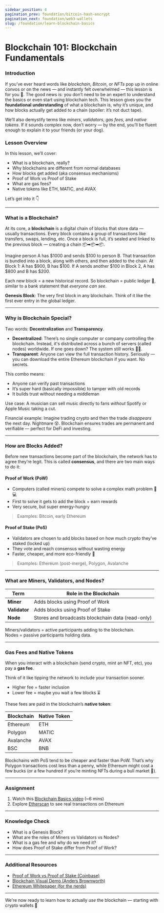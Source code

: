 ```yaml
---
sidebar_position: 4
pagination_prev: foundation/bitcoin-hash-encrypt
pagination_next: foundation/web3-wallets
slug: /foundation/learn-blockchain-basics
---
```

<!-- 
File: 4-learn-blockchain-basics.md
Description: Covers blockchain fundamentals, consensus mechanisms, and gas fees.
-->

# Blockchain 101: Blockchain Fundamentals

### Introduction

If you’ve ever heard words like *blockchain*, *Bitcoin*, or *NFTs* pop up in online convos or on the news — and instantly felt overwhelmed — this lesson is for you 🫵. The good news is: you don’t need to be an expert to understand the basics or even start using blockchain tech. This lesson gives you the **foundational understanding** of what a blockchain is, why it’s unique, and how blocks actually get added to a chain (spoiler: it’s not duct tape).

We’ll also demystify terms like *miners*, *validators*, *gas fees*, and *native tokens*. If it sounds complex now, don’t worry — by the end, you’ll be fluent enough to explain it to your friends (or your dog).

### Lesson Overview

In this lesson, we’ll cover:

- What is a blockchain, really?
- Why blockchains are different from normal databases
- How blocks get added (aka consensus mechanisms)
- Proof of Work vs Proof of Stake
- What are gas fees?
- Native tokens like ETH, MATIC, and AVAX

Let’s get into it 👇

---

### What is a Blockchain?

At its core, a **blockchain** is a digital chain of blocks that store data — usually transactions. Every block contains a group of transactions like transfers, swaps, lending, etc. Once a block is full, it’s sealed and linked to the previous block — creating a chain 📦➡📦➡📦.

Imagine person A has $1000 and sends $100 to person B. That transaction is bundled into a block, along with others, and then added to the chain. At Block 1: A has $900, B has $100. If A sends another $100 in Block 2, A has $800 and B has $200.

Each new block = a new historical record. So blockchain = public ledger 📜, similar to a bank statement that *everyone can see*.

**Genesis Block**: The very first block in any blockchain. Think of it like the first ever entry in the global ledger.

---

### Why is Blockchain Special?

Two words: **Decentralization** and **Transparency**.

- **Decentralized**: There’s no single computer or company controlling the blockchain. Instead, it's distributed across a bunch of servers (called nodes) worldwide. If one goes down? The system still works 🧠🌐.
- **Transparent**: Anyone can view the full transaction history. Seriously — you can download the entire Ethereum blockchain if you want. No secrets.

This combo means:
- Anyone can verify past transactions
- It’s super hard (basically impossible) to tamper with old records
- It builds trust without needing a middleman

Use case: A musician can sell music directly to fans *without* Spotify or Apple Music taking a cut.

Financial example: Imagine trading crypto and then the trade *disappears* the next day. Nightmare 😵. Blockchain ensures trades are permanent and verifiable — perfect for DeFi and investing.

---

### How are Blocks Added?

Before new transactions become part of the blockchain, the network has to agree they’re legit. This is called **consensus**, and there are two main ways to do it:

#### Proof of Work (PoW)

- Computers (called miners) compete to solve a complex math problem 🧠💻
- First to solve it gets to add the block + earn rewards
- Very secure, but super energy-hungry

> Examples: Bitcoin, early Ethereum

#### Proof of Stake (PoS)

- Validators are chosen to add blocks based on how much crypto they’ve staked (locked up)
- They vote and reach consensus without wasting energy
- Faster, cheaper, and more eco-friendly 🌱

> Examples: Ethereum (post-merge), Polygon, Avalanche

---

### What are Miners, Validators, and Nodes?

| Term       | Role in the Blockchain             |
|------------|------------------------------------|
| **Miner**  | Adds blocks using Proof of Work    |
| **Validator** | Adds blocks using Proof of Stake  |
| **Node**   | Stores and broadcasts blockchain data (read-only) |

Miners/validators = active participants adding to the blockchain.  
Nodes = passive participants holding data.

---

### Gas Fees and Native Tokens

When you interact with a blockchain (send crypto, mint an NFT, etc), you pay a **gas fee**.

Think of it like tipping the network to include your transaction sooner.

- Higher fee = faster inclusion
- Lower fee = maybe you wait a few blocks ⏳

These fees are paid in the blockchain’s **native token**:

| Blockchain | Native Token |
|------------|--------------|
| Ethereum   | ETH          |
| Polygon    | MATIC        |
| Avalanche  | AVAX         |
| BSC        | BNB          |

Blockchains with PoS tend to be cheaper and faster than PoW. That’s why Polygon transactions cost less than a penny, while Ethereum might cost a few bucks (or a few hundred if you’re minting NFTs during a bull market 😬).

---

### Assignment

<div class="lesson-content__panel" markdown="1">

1. Watch this [Blockchain Basics video](https://www.youtube.com/watch?v=SSo_EIwHSd4) (~6 mins)  
2. Explore [Etherscan](https://etherscan.io/) to see real transactions on Ethereum

</div>

---

### Knowledge Check

- What is a Genesis Block?
- What are the roles of Miners vs Validators vs Nodes?
- What is a gas fee and why do we need it?
- How does Proof of Stake differ from Proof of Work?

---

### Additional Resources

- [Proof of Work vs Proof of Stake (Coinbase)](https://www.coinbase.com/learn/crypto-basics/what-is-proof-of-work-or-proof-of-stake)  
- [Blockchain Visual Demo (Anders Brownworth)](https://andersbrownworth.com/blockchain/)  
- [Ethereum Whitepaper (for the nerds)](https://ethereum.org/en/whitepaper/)

---

We're now ready to learn how to actually *use* the blockchain — starting with crypto wallets 🔐
